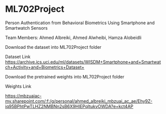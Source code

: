 # ML702Project
Person Authentication from Behavioral Biometrics Using Smartphone and Smartwatch Sensors

Team Members:
Ahmed Albreiki,
Ahmed Alwheibi,
Hamza Alobeidli


Download the dataset into ML702Project folder

Dataset Link
https://archive.ics.uci.edu/ml/datasets/WISDM+Smartphone+and+Smartwatch+Activity+and+Biometrics+Dataset+


Download the pretrained weights into ML702Project folder 

Weights Link

https://mbzuaiac-my.sharepoint.com/:f:/g/personal/ahmed_albreiki_mbzuai_ac_ae/Ehy9Z-iq95BPhtPwTLHZ2NMBNn2sB6X9HIEPqItukvOWDA?e=kct4AP
